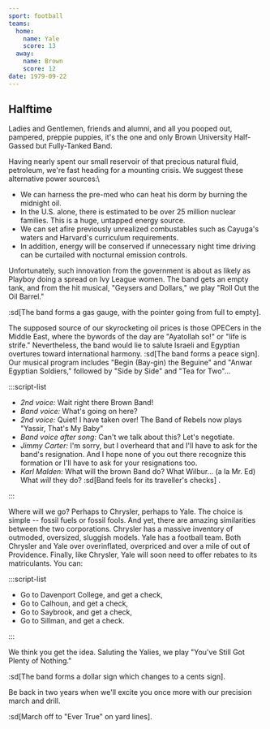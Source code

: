 ```yaml
---
sport: football
teams:
  home:
    name: Yale
    score: 13
  away:
    name: Brown
    score: 12
date: 1979-09-22
---
```


## Halftime

Ladies and Gentlemen, friends and alumni, and all you pooped out, pampered, preppie puppies, it's the one and only Brown University Half-Gassed but Fully-Tanked Band.

Having nearly spent our small reservoir of that precious natural fluid, petroleum, we're fast heading for a mounting crisis. We suggest these alternative power sources:\

- We can harness the pre-med who can heat his dorm by burning the midnight oil.
- In the U.S. alone, there is estimated to be over 25 million nuclear families. This is a huge, untapped energy source.
- We can set afire previously unrealized combustables such as Cayuga's waters and Harvard's curriculum requirements.
- In addition, energy will be conserved if unnecessary night time driving can be curtailed with nocturnal emission controls.

Unfortunately, such innovation from the government is about as likely as Playboy doing a spread on Ivy League women. The band gets an empty tank, and from the hit musical, "Geysers and Dollars," we play "Roll Out the Oil Barrel."

:sd[The band forms a gas gauge, with the pointer going from full to empty].

The supposed source of our skyrocketing oil prices is those OPECers in the Middle East, where the bywords of the day are "Ayatollah so!" or "life is strife." Nevertheless, the band would lie to salute Israeli and Egyptian overtures toward international harmony. :sd[The band forms a peace sign]. Our musical program includes "Begin (Bay-gin) the Beguine" and "Anwar Egyptian Soldiers," followed by "Side by Side" and "Tea for Two"...

:::script-list

- _2nd voice:_ Wait right there Brown Band!
- _Band voice:_ What's going on here?
- _2nd voice:_ Quiet! I have taken over! The Band of Rebels now plays "Yassir, That's My Baby"
- _Band voice after song:_ Can't we talk about this? Let's negotiate.
- _Jimmy Carter:_ I'm sorry, but I overheard that and I'll have to ask for the band's resignation. And I hope none of you out there recognize this formation or I'll have to ask for your resignations too.
- _Karl Malden:_ What will the brown Band do? What Wilbur... (a la Mr. Ed) What _will_ they do? :sd[Band feels for its traveller's checks] .

:::

Where will we go? Perhaps to Chrysler, perhaps to Yale. The choice is simple -- fossil fuels or fossil fools. And yet, there are amazing similarities between the two corporations. Chrysler has a massive inventory of outmoded, oversized, sluggish models. Yale has a football team. Both Chrysler and Yale over overinflated, overpriced and over a mile of out of Providence. Finally, like Chrysler, Yale will soon need to offer rebates to its matriculants. You can:

:::script-list

- Go to Davenport College, and get a check,
- Go to Calhoun, and get a check,
- Go to Saybrook, and get a check,
- Go to Sillman, and get a check.

:::

We think you get the idea. Saluting the Yalies, we play "You've Still Got Plenty of Nothing."

:sd[The band forms a dollar sign which changes to a cents sign].

Be back in two years when we'll excite you once more with our precision march and drill.

:sd[March off to "Ever True" on yard lines].
